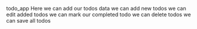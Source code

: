  t o d o _ a p p 
 
 Here we can add our todos data
we can add new todos
we can edit added todos
we can mark our completed todo 
we can delete todos
we can save all todos 
